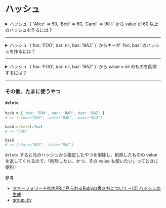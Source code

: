 # ハッシュ

<details>
<summary>ハッシュ `{ 'Alice' => 50, 'Bob' => 60, 'Carol' => 90 }` から value が 60 以上のハッシュを作るには？</summary>

```ruby
hash = { 'Alice' => 50, 'Bob' => 60, 'Carol' => 90 }
# => {"Alice"=>50, "Bob"=>60, "Carol"=>90}

hash.select {|k, v| v >= 60 }
# => {"Bob"=>60, "Carol"=>90}

hash
# => {"Alice"=>50, "Bob"=>60, "Carol"=>90}

# 破壊的に変更したいなら !
hash.select! {|k, v| v >= 60 }
# => {"Bob"=>60, "Carol"=>90}

hash
# => {"Bob"=>60, "Carol"=>90} 
```
</details>

---

<details>
<summary>ハッシュ `{ foo: 'FOO', bar: nil, baz: 'BAZ' }` からキーが `foo, baz` のハッシュを作るには？</summary>

```ruby
hash = { foo: 'FOO', bar: 'BAR', baz: 'BAZ' }
# => {:foo=>"FOO", :bar=>"BAR", :baz=>"BAZ"}

# Ruby 2.5 以降(Railsには元からあった？)
hash.slice(:foo, :baz)
# => {:foo=>"FOO", :baz=>"BAZ"}

hash
=> {:foo=>"FOO", :bar=>"BAR", :baz=>"BAZ"}

# slice! は注意が必要！
# 指定したもの以外のハッシュを作る。しかも破壊的！
hash.slice!(:foo, :baz)
# => {:bar=>"BAR"}

hash
# => {:foo=>"FOO", :baz=>"BAZ"}
```
</details>

---

<details>
<summary>ハッシュ `{ foo: 'FOO', bar: nil, baz: 'BAZ' }` から value = nil のものを削除するには？</summary>

```ruby
hash = { foo: 'FOO', bar: nil, baz: 'BAZ' }
# => {:foo=>"FOO", :bar=>nil, :baz=>"BAZ"}

# Ruby 2.4 以降(Railsには元からあった？)
hash.compact
# => {:foo=>"FOO", :baz=>"BAZ"}

hash
# => {:foo=>"FOO", :bar=>nil, :baz=>"BAZ"}

# 破壊的に変更したいなら !
```
</details>

---


### その他、たまに使うやつ
#### `delete`
```ruby
hash = { foo: 'FOO', bar: 'BAR', baz: 'BAZ' }
# => {:foo=>"FOO", :bar=>"BAR", :baz=>"BAZ"}

hash.delete(:foo)
# => "FOO"

hash
# => {:bar=>"BAR", :baz=>"BAZ"}
```

`delete` すると元のハッシュから指定したやつを削除し、削除したものの value を返してくれるので、「削除したい、かつ、その value も使いたい」ってときに便利！


参考
- [マネーフォワード社内PRに見られるRubyの書き方について – (2) ハッシュの生成](https://moneyforward.com/engineers_blog/2019/01/23/ruby-code-2/) 
- [group_by](https://apidock.com/ruby/Enumerable/group_by)

